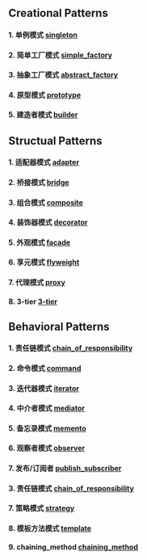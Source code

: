## Creational Patterns

#### 1. 单例模式 [singleton](./singleton.py)
#### 2. 简单工厂模式 [simple_factory](./simple_factory.py)
#### 3. 抽象工厂模式 [abstract_factory](./abstract_factory.py)
#### 4. 原型模式 [prototype](./prototype.py)
#### 5. 建造者模式 [builder](./builder.py)

## Structual Patterns

#### 1. 适配器模式 [adapter](./adapter.py)
#### 2. 桥接模式 [bridge](./bridge.py)
#### 3. 组合模式 [composite](./composite.py)
#### 4. 装饰器模式 [decorator](./decorator.py)
#### 5. 外观模式 [facade](./facade.py)
#### 6. 享元模式 [flyweight](./flyweight.py)
#### 7. 代理模式 [proxy](./proxy.py)
#### 8. 3-tier [3-tier](./3-tier.py)


## Behavioral Patterns

#### 1. 责任链模式 [chain_of_responsibility](./chain_of_responsibility.py)
#### 2. 命令模式 [command](./command.py)
#### 3. 迭代器模式 [iterator](./iterator.py)
#### 4. 中介者模式 [mediator](./mediator.py)
#### 5. 备忘录模式 [memento](./mememto.py)
#### 6. 观察者模式 [observer](./observer.py)
#### 7. 发布/订阅者 [publish_subscriber](./publish_subscriber.py)
#### 3. 责任链模式 [chain_of_responsibility](./chain_of_responsibility.py)
#### 7. 策略模式 [strategy](./strategy.py)
#### 8. 模板方法模式 [template](./template.py)
#### 9. chaining_method [chaining_method](./chaining_method.py)
